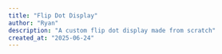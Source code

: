```yaml
---
title: "Flip Dot Display"
author: "Ryan"
description: "A custom flip dot display made from scratch"
created_at: "2025-06-24"
---
```


